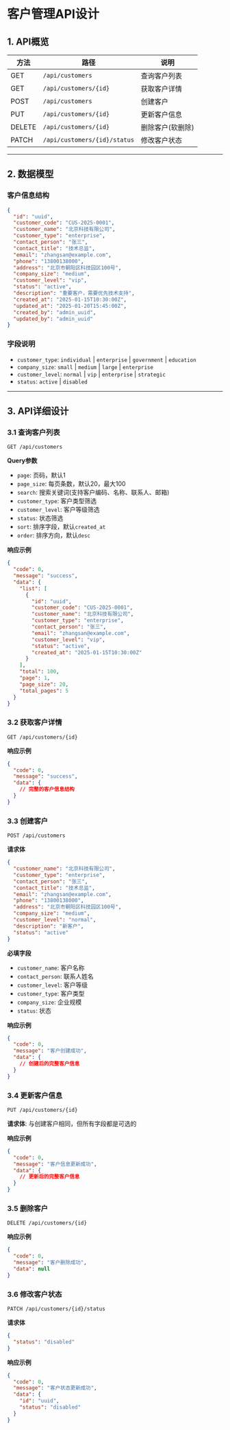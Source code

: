 # 客户管理API设计

## 1. API概览

| 方法 | 路径 | 说明 |
|------|------|------|
| GET | `/api/customers` | 查询客户列表 |
| GET | `/api/customers/{id}` | 获取客户详情 |
| POST | `/api/customers` | 创建客户 |
| PUT | `/api/customers/{id}` | 更新客户信息 |
| DELETE | `/api/customers/{id}` | 删除客户(软删除) |
| PATCH | `/api/customers/{id}/status` | 修改客户状态 |

---

## 2. 数据模型

### 客户信息结构
```json
{
  "id": "uuid",
  "customer_code": "CUS-2025-0001",
  "customer_name": "北京科技有限公司",
  "customer_type": "enterprise",
  "contact_person": "张三",
  "contact_title": "技术总监",
  "email": "zhangsan@example.com",
  "phone": "13800138000",
  "address": "北京市朝阳区科技园区100号",
  "company_size": "medium",
  "customer_level": "vip",
  "status": "active",
  "description": "重要客户，需要优先技术支持",
  "created_at": "2025-01-15T10:30:00Z",
  "updated_at": "2025-01-20T15:45:00Z",
  "created_by": "admin_uuid",
  "updated_by": "admin_uuid"
}
```

### 字段说明
- `customer_type`: `individual` | `enterprise` | `government` | `education`
- `company_size`: `small` | `medium` | `large` | `enterprise`
- `customer_level`: `normal` | `vip` | `enterprise` | `strategic`
- `status`: `active` | `disabled`

---

## 3. API详细设计

### 3.1 查询客户列表
```
GET /api/customers
```

**Query参数**
- `page`: 页码，默认1
- `page_size`: 每页条数，默认20，最大100
- `search`: 搜索关键词(支持客户编码、名称、联系人、邮箱)
- `customer_type`: 客户类型筛选
- `customer_level`: 客户等级筛选
- `status`: 状态筛选
- `sort`: 排序字段，默认`created_at`
- `order`: 排序方向，默认`desc`

**响应示例**
```json
{
  "code": 0,
  "message": "success",
  "data": {
    "list": [
      {
        "id": "uuid",
        "customer_code": "CUS-2025-0001",
        "customer_name": "北京科技有限公司",
        "customer_type": "enterprise",
        "contact_person": "张三",
        "email": "zhangsan@example.com",
        "customer_level": "vip",
        "status": "active",
        "created_at": "2025-01-15T10:30:00Z"
      }
    ],
    "total": 100,
    "page": 1,
    "page_size": 20,
    "total_pages": 5
  }
}
```

### 3.2 获取客户详情
```
GET /api/customers/{id}
```

**响应示例**
```json
{
  "code": 0,
  "message": "success",
  "data": {
    // 完整的客户信息结构
  }
}
```

### 3.3 创建客户
```
POST /api/customers
```

**请求体**
```json
{
  "customer_name": "北京科技有限公司",
  "customer_type": "enterprise",
  "contact_person": "张三",
  "contact_title": "技术总监",
  "email": "zhangsan@example.com",
  "phone": "13800138000",
  "address": "北京市朝阳区科技园区100号",
  "company_size": "medium",
  "customer_level": "normal",
  "description": "新客户",
  "status": "active"
}
```

**必填字段**
- `customer_name`: 客户名称
- `contact_person`: 联系人姓名
- `customer_level`: 客户等级
- `customer_type`: 客户类型
- `company_size`: 企业规模
- `status`: 状态


**响应示例**
```json
{
  "code": 0,
  "message": "客户创建成功",
  "data": {
    // 创建后的完整客户信息
  }
}
```

### 3.4 更新客户信息
```
PUT /api/customers/{id}
```

**请求体**: 与创建客户相同，但所有字段都是可选的

**响应示例**
```json
{
  "code": 0,
  "message": "客户信息更新成功",
  "data": {
    // 更新后的完整客户信息
  }
}
```

### 3.5 删除客户
```
DELETE /api/customers/{id}
```

**响应示例**
```json
{
  "code": 0,
  "message": "客户删除成功",
  "data": null
}
```

### 3.6 修改客户状态
```
PATCH /api/customers/{id}/status
```

**请求体**
```json
{
  "status": "disabled"
}
```

**响应示例**
```json
{
  "code": 0,
  "message": "客户状态更新成功",
  "data": {
    "id": "uuid",
    "status": "disabled"
  }
}
```
